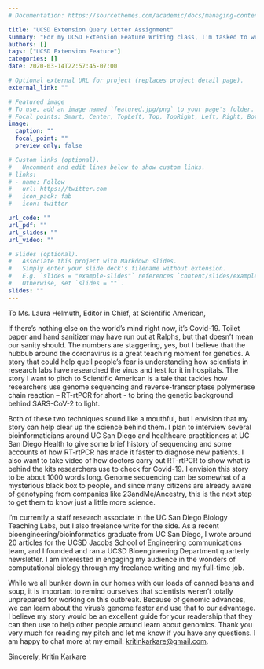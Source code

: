 ```yaml
---
# Documentation: https://sourcethemes.com/academic/docs/managing-content/

title: "UCSD Extension Query Letter Assignment"
summary: "For my UCSD Extension Feature Writing class, I'm tasked to write a pitch for my feature story to a publication of my choosing."
authors: []
tags: ["UCSD Extension Feature"]
categories: []
date: 2020-03-14T22:57:45-07:00

# Optional external URL for project (replaces project detail page).
external_link: ""

# Featured image
# To use, add an image named `featured.jpg/png` to your page's folder.
# Focal points: Smart, Center, TopLeft, Top, TopRight, Left, Right, BottomLeft, Bottom, BottomRight.
image:
  caption: ""
  focal_point: ""
  preview_only: false

# Custom links (optional).
#   Uncomment and edit lines below to show custom links.
# links:
# - name: Follow
#   url: https://twitter.com
#   icon_pack: fab
#   icon: twitter

url_code: ""
url_pdf: ""
url_slides: ""
url_video: ""

# Slides (optional).
#   Associate this project with Markdown slides.
#   Simply enter your slide deck's filename without extension.
#   E.g. `slides = "example-slides"` references `content/slides/example-slides.md`.
#   Otherwise, set `slides = ""`.
slides: ""
---
```

To Ms. Laura Helmuth, Editor in Chief, at Scientific American, 

If there’s nothing else on the world’s mind right now, it’s Covid-19. Toilet paper and hand sanitizer may have run out at Ralphs, but that doesn’t mean our sanity should. The numbers are staggering, yes, but I believe that the hubbub around the coronavirus is a great teaching moment for genetics. A story that could help quell people’s fear is understanding how scientists in research labs have researched the virus and test for it in hospitals. The story I want to pitch to Scientific American is a tale that tackles how researchers use genome sequencing and reverse-transcriptase polymerase chain reaction – RT-rtPCR for short - to bring the genetic background behind SARS-CoV-2 to light. 

Both of these two techniques sound like a mouthful, but I envision that my story can help clear up the science behind them. I plan to interview several bioinformaticians around UC San Diego and healthcare practitioners at UC San Diego Health to give some brief history of sequencing and some accounts of how RT-rtPCR has made it faster to diagnose new patients. I also want to take video of how doctors carry out RT-rtPCR to show what is behind the kits researchers use to check for Covid-19. I envision this story to be about 1000 words long. Genome sequencing can be somewhat of a mysterious black box to people, and since many citizens are already aware of genotyping from companies like 23andMe/Ancestry, this is the next step to get them to know just a little more science. 

I’m currently a staff research associate in the UC San Diego Biology Teaching Labs, but I also freelance write for the side. As a recent bioengineering/bioinformatics graduate from UC San Diego, I wrote around 20 articles for the UCSD Jacobs School of Engineering communications team, and I founded and ran a UCSD Bioengineering Department quarterly newsletter. I am interested in engaging my audience in the wonders of computational biology through my freelance writing and my full-time job.

 While we all bunker down in our homes with our loads of canned beans and soup, it is important to remind ourselves that scientists weren’t totally unprepared for working on this outbreak. Because of genomic advances, we can learn about the virus’s genome faster and use that to our advantage. I believe my story would be an excellent guide for your readership that they can then use to help other people around learn about genomics. Thank you very much for reading my pitch and let me know if you have any questions. I am happy to chat more at my email: kritinkarkare@gmail.com. 

Sincerely, Kritin Karkare 